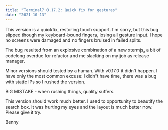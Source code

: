 ```yaml
---
title: "Terminal7 0.17.2: Quick fix for gestures"
date: "2021-10-13"
---
```

This version is a quickfix, restoring touch support. I'm sorry, but this bug slipped
though my keyboard-bound fingers, losing all gesture input.
I hope no screens were damaged and no fingers
bruised in failed splits.

The bug resulted from an explosive combination of a new xtermjs, a bit of
codelong overdue for refactor and me slacking on my job as release manager.

Minor versions should tested by a human. With v0.17.0 it didn't happen. I have
only the most common excuse: I didn't have time, there was a bug with static
IPs so I rushed the version.

BIG MISTAKE - when rushing things, quality suffers.

This version should work much better. I used to opportunity to beautify the
search  box. It was hurting my eyes and the layout is much better now. Please
give it try. 

Benny
